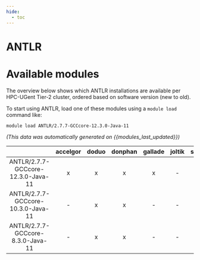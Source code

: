 ```yaml
---
hide:
  - toc
---
```


ANTLR
=====

# Available modules


The overview below shows which ANTLR installations are available per HPC-UGent Tier-2 cluster, ordered based on software version (new to old).

To start using ANTLR, load one of these modules using a `module load` command like:

```shell
module load ANTLR/2.7.7-GCCcore-12.3.0-Java-11
```

*(This data was automatically generated on {{modules_last_updated}})*  

| |accelgor|doduo|donphan|gallade|joltik|shinx|skitty|
| :---: | :---: | :---: | :---: | :---: | :---: | :---: | :---: |
|ANTLR/2.7.7-GCCcore-12.3.0-Java-11|x|x|x|x|-|x|x|
|ANTLR/2.7.7-GCCcore-10.3.0-Java-11|-|x|x|-|-|-|-|
|ANTLR/2.7.7-GCCcore-8.3.0-Java-11|-|x|x|-|-|-|-|
